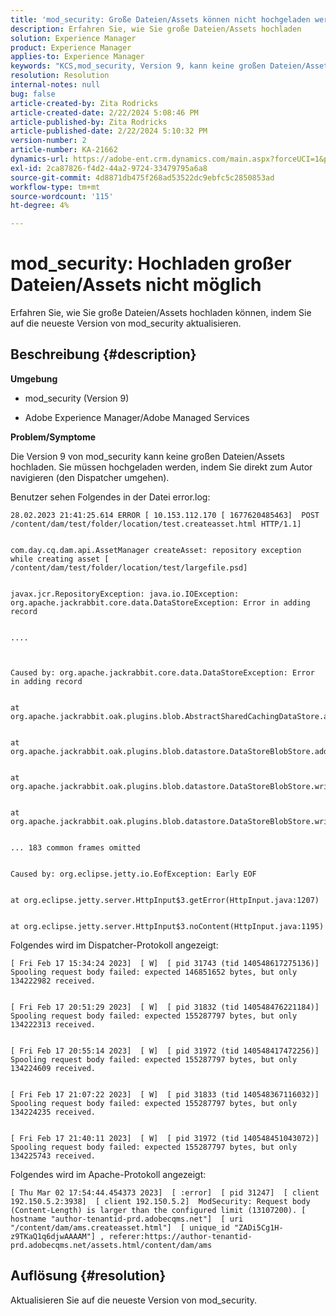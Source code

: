```yaml
---
title: 'mod_security: Große Dateien/Assets können nicht hochgeladen werden'
description: Erfahren Sie, wie Sie große Dateien/Assets hochladen
solution: Experience Manager
product: Experience Manager
applies-to: Experience Manager
keywords: "KCS,mod_security, Version 9, kann keine großen Dateien/Assets hochladen, "
resolution: Resolution
internal-notes: null
bug: false
article-created-by: Zita Rodricks
article-created-date: 2/22/2024 5:08:46 PM
article-published-by: Zita Rodricks
article-published-date: 2/22/2024 5:10:32 PM
version-number: 2
article-number: KA-21662
dynamics-url: https://adobe-ent.crm.dynamics.com/main.aspx?forceUCI=1&pagetype=entityrecord&etn=knowledgearticle&id=299ac506-a5d1-ee11-9079-6045bd0061cb
exl-id: 2ca87826-f4d2-44a2-9724-33479795a6a8
source-git-commit: 4d8871db475f268ad53522dc9ebfc5c2850853ad
workflow-type: tm+mt
source-wordcount: '115'
ht-degree: 4%

---
```


# mod_security: Hochladen großer Dateien/Assets nicht möglich


Erfahren Sie, wie Sie große Dateien/Assets hochladen können, indem Sie auf die neueste Version von mod_security aktualisieren.

## Beschreibung {#description}


<b>Umgebung</b>

- mod_security (Version 9)

- Adobe Experience Manager/Adobe Managed Services

<b>Problem/Symptome</b>

Die Version 9 von mod_security kann keine großen Dateien/Assets hochladen. Sie müssen hochgeladen werden, indem Sie direkt zum Autor navigieren (den Dispatcher umgehen).

Benutzer sehen Folgendes in der Datei error.log:


```
28.02.2023 21:41:25.614 ERROR [ 10.153.112.170 [ 1677620485463]  POST /content/dam/test/folder/location/test.createasset.html HTTP/1.1] 


com.day.cq.dam.api.AssetManager createAsset: repository exception while creating asset [ /content/dam/test/folder/location/test/largefile.psd] 


javax.jcr.RepositoryException: java.io.IOException: org.apache.jackrabbit.core.data.DataStoreException: Error in adding record


....



Caused by: org.apache.jackrabbit.core.data.DataStoreException: Error in adding record


at org.apache.jackrabbit.oak.plugins.blob.AbstractSharedCachingDataStore.addRecord(AbstractSharedCachingDataStore.java:265)


at org.apache.jackrabbit.oak.plugins.blob.datastore.DataStoreBlobStore.addRecordInternal(DataStoreBlobStore.java:821)


at org.apache.jackrabbit.oak.plugins.blob.datastore.DataStoreBlobStore.writeStream(DataStoreBlobStore.java:922)


at org.apache.jackrabbit.oak.plugins.blob.datastore.DataStoreBlobStore.writeBlob(DataStoreBlobStore.java:320)


... 183 common frames omitted


Caused by: org.eclipse.jetty.io.EofException: Early EOF


at org.eclipse.jetty.server.HttpInput$3.getError(HttpInput.java:1207)


at org.eclipse.jetty.server.HttpInput$3.noContent(HttpInput.java:1195)
```




Folgendes wird im Dispatcher-Protokoll angezeigt:


```
[ Fri Feb 17 15:34:24 2023]  [ W]  [ pid 31743 (tid 140548617275136)]  Spooling request body failed: expected 146851652 bytes, but only 134222982 received.


[ Fri Feb 17 20:51:29 2023]  [ W]  [ pid 31832 (tid 140548476221184)]  Spooling request body failed: expected 155287797 bytes, but only 134222313 received.


[ Fri Feb 17 20:55:14 2023]  [ W]  [ pid 31972 (tid 140548417472256)]  Spooling request body failed: expected 155287797 bytes, but only 134224609 received.


[ Fri Feb 17 21:07:22 2023]  [ W]  [ pid 31833 (tid 140548367116032)]  Spooling request body failed: expected 155287797 bytes, but only 134224235 received.


[ Fri Feb 17 21:40:11 2023]  [ W]  [ pid 31972 (tid 140548451043072)]  Spooling request body failed: expected 155287797 bytes, but only 134225743 received.
```




Folgendes wird im Apache-Protokoll angezeigt:


```
[ Thu Mar 02 17:54:44.454373 2023]  [ :error]  [ pid 31247]  [ client 192.150.5.2:3938]  [ client 192.150.5.2]  ModSecurity: Request body (Content-Length) is larger than the configured limit (13107200). [ hostname "author-tenantid-prd.adobecqms.net"]  [ uri "/content/dam/ams.createasset.html"]  [ unique_id "ZADi5Cg1H-z9TKaQ1q6djwAAAAM"] , referer:https://author-tenantid-prd.adobecqms.net/assets.html/content/dam/ams
```



## Auflösung {#resolution}


Aktualisieren Sie auf die neueste Version von mod_security.
